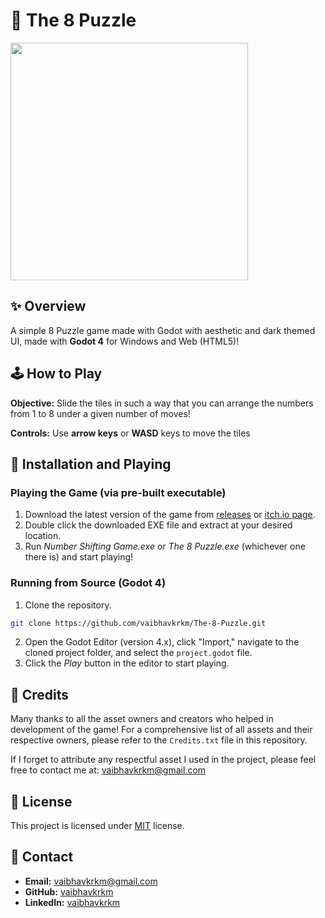 
# 🧩 The 8 Puzzle

<img src="https://img.itch.zone/aW1hZ2UvMjQ0MDg2NC8xNDQ1NjU4OC5wbmc=/794x1000/B9WGpj.png" width=380 height=auto>

## ✨ Overview
A simple 8 Puzzle game made with Godot with aesthetic and dark themed UI, made with **Godot 4** for Windows and Web (HTML5)!

## 🕹️ How to Play
**Objective:** Slide the tiles in such a way that you can arrange the numbers from 1 to 8 under a given number of moves!

**Controls:**
Use **arrow keys** or **WASD** keys to move the tiles

## 🍬 Installation and Playing

### Playing the Game (via pre-built executable)
1. Download the latest version of the game from [releases](https://github.com/vaibhavkrkm/The-8-Puzzle/releases) or [itch.io page](https://lets-connect-team.itch.io/the-8-puzzle).
2. Double click the downloaded EXE file and extract at your desired location.
3. Run *Number Shifting Game.exe* or *The 8 Puzzle.exe* (whichever one there is) and start playing!

### Running from Source (Godot 4)
1. Clone the repository.
```bash
git clone https://github.com/vaibhavkrkm/The-8-Puzzle.git
```
2. Open the Godot Editor (version 4.x), click "Import," navigate to the cloned project folder, and select the `project.godot` file.
3. Click the *Play* button in the editor to start playing.


## 🤝 Credits
Many thanks to all the asset owners and creators who helped in development of the game! For a comprehensive list of all assets and their respective owners, please refer to the `Credits.txt` file in this repository.

If I forget to attribute any respectful asset I used in the project, please feel free to contact me at: vaibhavkrkm@gmail.com
## 📃 License

This project is licensed under [MIT](https://choosealicense.com/licenses/mit/) license.


## 📧 Contact
- **Email:** vaibhavkrkm@gmail.com
- **GitHub:** [vaibhavkrkm](https://github.com/vaibhavkrkm/)
- **LinkedIn:** [vaibhavkrkm](https://www.linkedin.com/in/vaibhavkrkm/)
